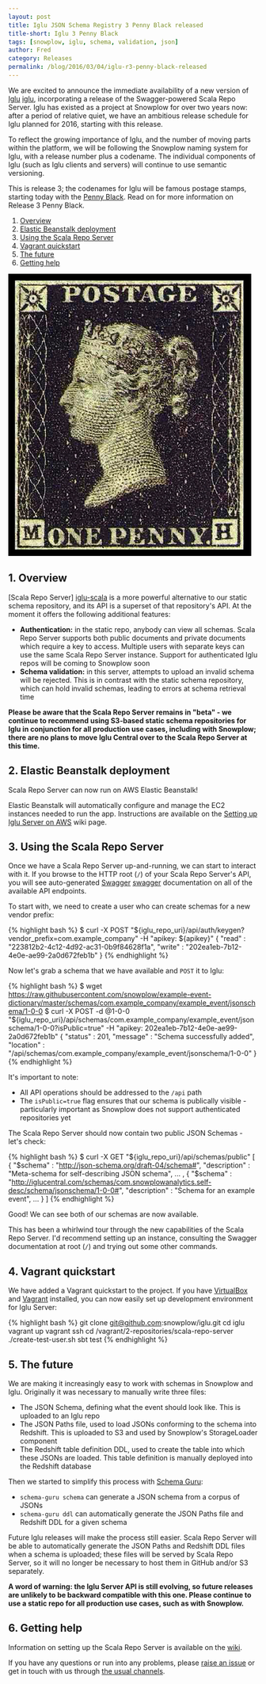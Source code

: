 ```yaml
---
layout: post
title: Iglu JSON Schema Registry 3 Penny Black released
title-short: Iglu 3 Penny Black
tags: [snowplow, iglu, schema, validation, json]
author: Fred
category: Releases
permalink: /blog/2016/03/04/iglu-r3-penny-black-released
---
```


We are excited to announce the immediate availability of a new version of [Iglu] [iglu], incorporating a release of the Swagger-powered Scala Repo Server. Iglu has existed as a project at Snowplow for over two years now: after a period of relative quiet, we have an ambitious release schedule for Iglu planned for 2016, starting with this release.

To reflect the growing importance of Iglu, and the number of moving parts within the platform, we will be following the Snowplow naming system for Iglu, with a release number plus a codename. The individual components of Iglu (such as Iglu clients and servers) will continue to use semantic versioning.

This is release 3; the codenames for Iglu will be famous postage stamps, starting today with the [Penny Black][penny-black]. Read on for more information on Release 3 Penny Black.

1. [Overview](/blog/2016/03/04/iglu-r3-penny-black-released#overview)
2. [Elastic Beanstalk deployment](/blog/2016/03/04/iglu-r3-penny-black-released#beanstalk)
3. [Using the Scala Repo Server](/blog/2016/03/04/iglu-r3-penny-black-released#usage)
3. [Vagrant quickstart](/blog/2016/03/04/iglu-r3-penny-black-released#vagrant)
4. [The future](/blog/2016/03/04/iglu-r3-penny-black-released#future)
5. [Getting help](/blog/2016/03/04/iglu-r3-penny-black-released#help)

![penny-black][penny-black-img]

<!--more-->

<h2 id="overview">1. Overview</h2>

[Scala Repo Server] [iglu-scala] is a more powerful alternative to our static schema repository, and its API is a superset of that repository's API. At the moment it offers the following additional features:

* **Authentication:** in the static repo, anybody can view all schemas. Scala Repo Server supports both public documents and private documents which require a key to access. Multiple users with separate keys can use the same Scala Repo Server instance. Support for authenticated Iglu repos will be coming to Snowplow soon
* **Schema validation:** in this server, attempts to upload an invalid schema will be rejected. This is in contrast with the static schema repository, which can hold invalid schemas, leading to errors at schema retrieval time

**Please be aware that the Scala Repo Server remains in "beta" - we continue to recommend using S3-based static schema repositories for Iglu in conjunction for all production use cases, including with Snowplow; there are no plans to move Iglu Central over to the Scala Repo Server at this time.**

<h2 id="beanstalk">2. Elastic Beanstalk deployment</h2>

Scala Repo Server can now run on AWS Elastic Beanstalk!

Elastic Beanstalk will automatically configure and manage the EC2 instances needed to run the app. Instructions are available on the [Setting up Iglu Server on AWS][beanstalksetup] wiki page.

<h2 id="usage">3. Using the Scala Repo Server</h2>

Once we have a Scala Repo Server up-and-running, we can start to interact with it. If you browse to the HTTP root (`/`) of your Scala Repo Server's API, you will see auto-generated [Swagger] [swagger] documentation on all of the available API endpoints.

To start with, we need to create a user who can create schemas for a new vendor prefix:

{% highlight bash %}
$ curl -X POST "${iglu_repo_uri}/api/auth/keygen?vendor_prefix=com.example_company" -H "apikey: ${apikey}"
{
  "read" : "223812b2-4c12-4d92-ac31-0b9f84628f1a",
  "write" : "202ea1eb-7b12-4e0e-ae99-2a0d672feb1b"
}
{% endhighlight %}

Now let's grab a schema that we have available and `POST` it to Iglu:

{% highlight bash %}
$ wget https://raw.githubusercontent.com/snowplow/example-event-dictionary/master/schemas/com.example_company/example_event/jsonschema/1-0-0
$ curl -X POST -d @1-0-0 "${iglu_repo_uri}/api/schemas/com.example_company/example_event/jsonschema/1-0-0?isPublic=true" -H "apikey: 202ea1eb-7b12-4e0e-ae99-2a0d672feb1b"
{
  "status" : 201,
  "message" : "Schema successfully added",
  "location" : "/api/schemas/com.example_company/example_event/jsonschema/1-0-0"
}
{% endhighlight %}

It's important to note:

* All API operations should be addressed to the `/api` path
* The `isPublic=true` flag ensures that our schema is publically visible - particularly important as Snowplow does not support authenticated repositories yet

The Scala Repo Server should now contain two public JSON Schemas - let's check:

{% highlight bash %}
$ curl -X GET "${iglu_repo_uri}/api/schemas/public"
[ {
  "$schema" : "http://json-schema.org/draft-04/schema#",
  "description" : "Meta-schema for self-describing JSON schema",
...
, {
  "$schema" : "http://iglucentral.com/schemas/com.snowplowanalytics.self-desc/schema/jsonschema/1-0-0#",
  "description" : "Schema for an example event",
...
} ]
{% endhighlight %}

Good! We can see both of our schemas are now available.

This has been a whirlwind tour through the new capabilities of the Scala Repo Server. I'd recommend setting up an instance, consulting the Swagger documentation at root (`/`) and trying out some other commands.

<h2 id="vagrant">4. Vagrant quickstart</h2>

We have added a Vagrant quickstart to the project. If you have [VirtualBox][vbox] and [Vagrant][vagrant] installed, you can now easily set up development environment for Iglu Server:

{% highlight bash %}
git clone git@github.com:snowplow/iglu.git
cd iglu
vagrant up
vagrant ssh
cd /vagrant/2-repositories/scala-repo-server
./create-test-user.sh
sbt test
{% endhighlight %}

<h2 id="future">5. The future</h2>

We are making it increasingly easy to work with schemas in Snowplow and Iglu. Originally it was necessary to manually write three files:

* The JSON Schema, defining what the event should look like. This is uploaded to an Iglu repo
* The JSON Paths file, used to load JSONs conforming to the schema into Redshift. This is uploaded to S3 and used by Snowplow's StorageLoader component
* The Redshift table definition DDL, used to create the table into which these JSONs are loaded. This table definition is manually deployed into the Redshift database

Then we started to simplify this process with [Schema Guru][schemaguru]:

* `schema-guru schema` can generate a JSON schema from a corpus of JSONs
* `schema-guru ddl` can automatically generate the JSON Paths file and Redshift DDL for a given schema

Future Iglu releases will make the process still easier. Scala Repo Server will be able to automatically generate the JSON Paths and Redshift DDL files when a schema is uploaded; these files will be served by Scala Repo Server, so it will no longer be necessary to host them in GitHub and/or S3 separately.

**A word of warning: the Iglu Server API is still evolving, so future releases are unlikely to be backward compatible with this one. Please continue to use a static repo for all production use cases, such as with Snowplow.**

<h2 id="help">6. Getting help</h2>

Information on setting up the Scala Repo Server is available on the [wiki][configuration].

If you have any questions or run into any problems, please [raise an issue][issues] or get in touch with us through [the usual channels][talk-to-us].

[penny-black-img]: /assets/img/blog/2016/02/penny-black.jpg
[penny-black]: https://en.wikipedia.org/wiki/Penny_Black

[swagger]: http://swagger.io/

[iglu]: https://github.com/snowplow/iglu
[iglu-scala]: https://github.com/snowplow/iglu/tree/master/2-repositories/scala-repo-server

[beanstalk]: https://aws.amazon.com/documentation/elastic-beanstalk/
[beanstalksetup]: https://github.com/snowplow/iglu/wiki/Setting-up-Iglu-Server-on-AWS
[schemaguru]: https://github.com/snowplow/schema-guru
[schemaddl]: https://github.com/snowplow/schema-ddl
[configuration]: https://github.com/snowplow/iglu/wiki/Configure-the-Scala-repository-server

[vagrant]: https://www.vagrantup.com/
[vbox]: https://www.virtualbox.org/

[issues]: https://github.com/snowplow/snowplow/iglu
[talk-to-us]: https://github.com/snowplow/snowplow/wiki/Talk-to-us
